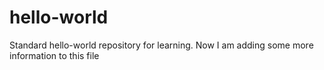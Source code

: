 hello-world
===========

Standard hello-world repository for learning. Now I am adding some more information to this file
